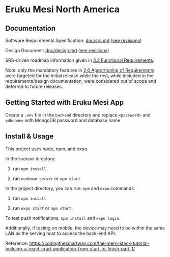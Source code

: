 # Eruku Mesi North America

## Documentation

Software Requirements Specification: [doc/srs.md](doc/srs.md) ([see revisions](https://gitlab.cas.mcmaster.ca/tut/eruku-mesi/-/commits/master/doc/srs.md))

Design Document: [doc/design.md](doc/design.md) ([see revisions](https://gitlab.cas.mcmaster.ca/tut/eruku-mesi/-/commits/master/doc/design.md))

SRS-driven roadmap information given in [3.2 Functional Requirements](doc/srs.md#32-functional-requirements).

Note: only the mandatory features in [2.6 Apportioning of Requirements](https://gitlab.cas.mcmaster.ca/tut/eruku-mesi/-/blob/master/doc/srs.md#26-apportioning-of-requirements) were targeted for the initial release while the rest, while included in the requirements/design documentation, were considered out of scope and deferred to future releases.

## Getting Started with Eruku Mesi App

Create a `.env` file in the `backend` directory and replace `<password>` and `<dbname>` with MongoDB password and database name.

## Install & Usage
This project uses node, npm, and expo.

In the `backend` directory:

1. run `npm install`

2. run `nodemon server` or `npm start`

In the project directory, you can run: `npm` and `expo` commands:

1. run `npm install`

2. run `expo start` or `npm start`

To test push notifications, `npm install` and `expo login`.

Additionally, if testing on mobile, the device may need to be within the same LAN as the serving host to access the back-end API.

Reference: <https://codingthesmartway.com/the-mern-stack-tutorial-building-a-react-crud-application-from-start-to-finish-part-1/>
